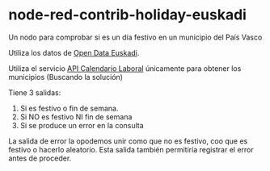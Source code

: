 # node-red-contrib-holiday-euskadi
Un nodo para comprobar si es un día festivo en un municipio del País Vasco

Utiliza los datos de [Open Data Euskadi](https://opendata.euskadi.eus/catalogo-datos/?r01kQry=tC:euskadi;tF:opendata;tT:ds_eventos;mO:documentName.LIKE.calendario%20laboral,documentDescription.LIKE.calendario%20laboral;m:documentLanguage.EQ.es;p:Inter).

Utiliza el servicio [API Calendario Laboral](https://api-calendario-laboral.online/) únicamente para obtener los municipios (Buscando la solución)

Tiene 3 salidas:
1. Si es festivo o fin de semana.
2. Si NO es festivo NI fin de semana
3. Si se produce un error en la consulta

La salida de error la opodemos unir como que no es festivo, coo que es festivo o hacerlo aleatorio. Esta salida también permitiría registrar el error antes de proceder.
